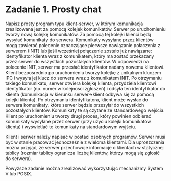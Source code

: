 # Zadanie 1. Prosty chat
Napisz prosty program typu klient-serwer, w którym komunikacja zrealizowana jest za pomocą kolejek komunikatów.
Serwer po uruchomieniu tworzy nową kolejkę komunikatów. Za pomocą tej kolejki klienci będą wysyłać komunikaty do serwera. Komunikaty wysyłane przez klientów mogą zawierać polecenie oznaczające pierwsze nawiązanie połaczenia z serwerem (INIT) lub jeśli wcześniej połączenie zostało już nawiązane: identyfikator klienta wraz z komunikatem, który ma zostać przekazany przez serwer do wszystkich pozostałych klientów. W odpowiedzi na polecenie INIT, serwer ma przesłać identyfikator nadany nowemu klientowi.
Klient bezpośrednio po uruchomieniu tworzy kolejkę z unikalnym kluczem IPC i wysyła jej klucz do serwera wraz z komunikatem INIT. Po otrzymaniu takiego komunikatu, serwer otwiera kolejkę klienta, przydziela klientowi identyfikator (np. numer w kolejności zgłoszeń) i odsyła ten identyfikator do klienta (komunikacja w kierunku serwer->klient odbywa się za pomocą kolejki klienta). Po otrzymaniu identyfikatora, klient może wysłać do serwera komunikaty, które serwer będzie przesyłał do wszystkich pozostałych klientów. Komunikaty te są czytane ze standardowego wejścia. Klient po uruchomieniu tworzy drugi proces, który powinien odbierać komunikaty wysyłane przez serwer (przy użyciu kolejki komunikatów klienta) i wyświetlać te komunikaty na standardowym wyjściu.

Klient i serwer należy napisać w postaci osobnych programów. Serwer musi być w stanie pracować jednocześnie z wieloma klientami. Dla uproszczenia można przyjąć, że serwer przechowuje informacje o klientach w statycznej tablicy (rozmiar tablicy ogranicza liczbę klientów, którzy mogą się zgłosić do serwera).

Powyższe zadanie można zrealizować wykorzystując mechanizmy System V lub POSIX.